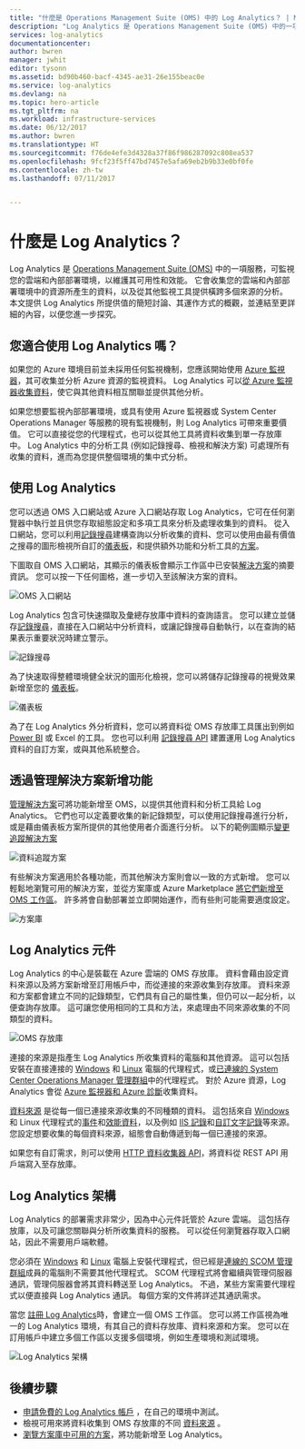 ```yaml
---
title: "什麼是 Operations Management Suite (OMS) 中的 Log Analytics？ | Microsoft Docs"
description: "Log Analytics 是 Operations Management Suite (OMS) 中的一項服務，可協助您收集和分析雲端和內部部署環境中的資源所產生的操作資料。  本文提供 Log Analytics 之不同元件的簡短概觀，以及詳細內容的連結。"
services: log-analytics
documentationcenter: 
author: bwren
manager: jwhit
editor: tysonn
ms.assetid: bd90b460-bacf-4345-ae31-26e155beac0e
ms.service: log-analytics
ms.devlang: na
ms.topic: hero-article
ms.tgt_pltfrm: na
ms.workload: infrastructure-services
ms.date: 06/12/2017
ms.author: bwren
ms.translationtype: HT
ms.sourcegitcommit: f76de4efe3d4328a37f86f986287092c808ea537
ms.openlocfilehash: 9fcf23f5ff47bd7457e5afa69eb2b9b33e0bf0fe
ms.contentlocale: zh-tw
ms.lasthandoff: 07/11/2017


---
```

# <a name="what-is-log-analytics"></a>什麼是 Log Analytics？
Log Analytics 是 [Operations Management Suite \(OMS\)](../operations-management-suite/operations-management-suite-overview.md) 中的一項服務，可監視您的雲端和內部部署環境，以維護其可用性和效能。  它會收集您的雲端和內部部署環境中的資源所產生的資料，以及從其他監視工具提供橫跨多個來源的分析。  本文提供 Log Analytics 所提供值的簡短討論、其運作方式的概觀，並連結至更詳細的內容，以便您進一步探究。

## <a name="is-log-analytics-for-you"></a>您適合使用 Log Analytics 嗎？
如果您的 Azure 環境目前並未採用任何監視機制，您應該開始使用 [Azure 監視器](../monitoring-and-diagnostics/monitoring-overview.md)，其可收集並分析 Azure 資源的監視資料。  Log Analytics 可以[從 Azure 監視器收集資料](log-analytics-azure-storage.md)，使它與其他資料相互關聯並提供其他分析。

如果您想要監視內部部署環境，或具有使用 Azure 監視器或 System Center Operations Manager 等服務的現有監視機制，則 Log Analytics 可帶來重要價值。  它可以直接從您的代理程式，也可以從其他工具將資料收集到單一存放庫中。  Log Analytics 中的分析工具 (例如記錄搜尋、檢視和解決方案) 可處理所有收集的資料，進而為您提供整個環境的集中式分析。


## <a name="using-log-analytics"></a>使用 Log Analytics
您可以透過 OMS 入口網站或 Azure 入口網站存取 Log Analytics，它可在任何瀏覽器中執行並且供您存取組態設定和多項工具來分析及處理收集到的資料。  從入口網站，您可以利用[記錄搜尋](log-analytics-log-searches.md)建構查詢以分析收集的資料、您可以使用由最有價值之搜尋的圖形檢視所自訂的[儀表板](log-analytics-dashboards.md)，和提供額外功能和分析工具的[方案](log-analytics-add-solutions.md)。

下圖取自 OMS 入口網站，其顯示的儀表板會顯示工作區中已安裝[解決方案](#add-functionality-with-management-solutions)的摘要資訊。  您可以按一下任何圖格，進一步切入至該解決方案的資料。

![OMS 入口網站](media/log-analytics-overview/portal.png)

Log Analytics 包含可快速擷取及彙總存放庫中資料的查詢語言。  您可以建立並儲存[記錄搜尋](log-analytics-log-searches.md)，直接在入口網站中分析資料，或讓記錄搜尋自動執行，以在查詢的結果表示重要狀況時建立警示。

![記錄搜尋](media/log-analytics-overview/log-search.png)

為了快速取得整體環境健全狀況的圖形化檢視，您可以將儲存記錄搜尋的視覺效果新增至您的 [儀表板](log-analytics-dashboards.md)。   

![儀表板](media/log-analytics-overview/dashboard.png)

為了在 Log Analytics 外分析資料，您可以將資料從 OMS 存放庫工具匯出到例如 [Power BI](log-analytics-powerbi.md) 或 Excel 的工具。  您也可以利用 [記錄搜尋 API](log-analytics-log-search-api.md) 建置運用 Log Analytics 資料的自訂方案，或與其他系統整合。

## <a name="add-functionality-with-management-solutions"></a>透過管理解決方案新增功能
[管理解決方案](log-analytics-add-solutions.md)可將功能新增至 OMS，以提供其他資料和分析工具給 Log Analytics。  它們也可以定義要收集的新記錄類型，可以使用記錄搜尋進行分析，或是藉由儀表板方案所提供的其他使用者介面進行分析。  以下的範例圖顯示[變更追蹤解決方案](log-analytics-change-tracking.md)

![資料追蹤方案](media/log-analytics-overview/change-tracking.png)

有些解決方案適用於各種功能，而其他解決方案則會以一致的方式新增。  您可以輕鬆地瀏覽可用的解決方案，並從方案庫或 Azure Marketplace [將它們新增至 OMS 工作區](log-analytics-add-solutions.md)。  許多將會自動部署並立即開始運作，而有些則可能需要適度設定。

![方案庫](media/log-analytics-overview/solution-gallery.png)

## <a name="log-analytics-components"></a>Log Analytics 元件
Log Analytics 的中心是裝載在 Azure 雲端的 OMS 存放庫。  資料會藉由設定資料來源以及將方案新增至訂用帳戶中，而從連接的來源收集到存放庫。  資料來源和方案都會建立不同的記錄類型，它們具有自己的屬性集，但仍可以一起分析，以便查詢存放庫。  這可讓您使用相同的工具和方法，來處理由不同來源收集的不同類型的資料。

![OMS 存放庫](media/log-analytics-overview/overview.png)

連接的來源是指產生 Log Analytics 所收集資料的電腦和其他資源。  這可以包括安裝在直接連接的 [Windows](log-analytics-windows-agents.md) 和 [Linux](log-analytics-linux-agents.md) 電腦的代理程式，或[已連線的 System Center Operations Manager 管理群組](log-analytics-om-agents.md)中的代理程式。  對於 Azure 資源，Log Analytics 會從 [Azure 監視器和 Azure 診斷](log-analytics-azure-storage.md)收集資料。

[資料來源](log-analytics-data-sources.md) 是從每一個已連接來源收集的不同種類的資料。  這包括來自 [Windows](log-analytics-data-sources-windows-events.md) 和 Linux 代理程式的[事件](log-analytics-data-sources-windows-events.md)和[效能資料](log-analytics-data-sources-performance-counters.md)，以及例如 [IIS 記錄](log-analytics-data-sources-iis-logs.md)和[自訂文字記錄](log-analytics-data-sources-custom-logs.md)等來源。  您設定想要收集的每個資料來源，組態會自動傳遞到每一個已連接的來源。

如果您有自訂需求，則可以使用 [HTTP 資料收集器 API](log-analytics-data-collector-api.md)，將資料從 REST API 用戶端寫入至存放庫。

## <a name="log-analytics-architecture"></a>Log Analytics 架構
Log Analytics 的部署需求非常少，因為中心元件託管於 Azure 雲端。  這包括存放庫，以及可讓您關聯與分析所收集資料的服務。  可以從任何瀏覽器存取入口網站，因此不需要用戶端軟體。

您必須在 [Windows](log-analytics-windows-agents.md) 和 [Linux](log-analytics-linux-agents.md) 電腦上安裝代理程式，但已經是[連線的 SCOM 管理群組](log-analytics-om-agents.md)成員的電腦則不需要其他代理程式。  SCOM 代理程式將會繼續與管理伺服器通訊，管理伺服器會將其資料轉送至 Log Analytics。  不過，某些方案需要代理程式以便直接與 Log Analytics 通訊。  每個方案的文件將詳述其通訊需求。

當您 [註冊 Log Analytics](log-analytics-get-started.md)時，會建立一個 OMS 工作區。  您可以將工作區視為唯一的 Log Analytics 環境，有其自己的資料存放庫、資料來源和方案。 您可以在訂用帳戶中建立多個工作區以支援多個環境，例如生產環境和測試環境。

![Log Analytics 架構](media/log-analytics-overview/architecture.png)

## <a name="next-steps"></a>後續步驟
* [申請免費的 Log Analytics 帳戶](log-analytics-get-started.md) ，在自己的環境中測試。
* 檢視可用來將資料收集到 OMS 存放庫的不同 [資料來源](log-analytics-data-sources.md) 。
* [瀏覽方案庫中可用的方案](log-analytics-add-solutions.md)，將功能新增至 Log Analytics。


